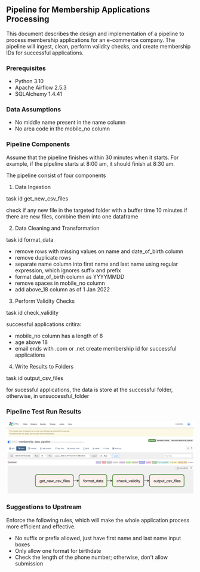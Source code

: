 ## Pipeline for Membership Applications Processing

This document describes the design and implementation of a pipeline to process membership applications for an e-commerce company. 
The pipeline will ingest, clean, perform validity checks, and create membership IDs for successful applications.

### Prerequisites
- Python 3.10
- Apache Airflow 2.5.3
- SQLAlchemy 1.4.41

### Data Assumptions
- No middle name present in the name column
- No area code in the mobile_no column

### Pipeline Components

Assume that the pipeline finishes within 30 minutes when it starts.
For example, if the pipeline starts at 8:00 am, it should finish at 8:30 am.

The pipeline consist of four components

1. Data Ingestion

  task id get_new_csv_files
  
  check if any new file in the targeted folder with a buffer time 10 minutes
if there are new files, combine them into one dataframe

2. Data Cleaning and Transformation

  task id format_data
  
* remove rows with missing values on name and date_of_birth column
* remove duplicate rows
* separate name column into first name and last name using regular expression, which ignores suffix and prefix
* format date_of_birth column as YYYYMMDD
* remove spaces in mobile_no column
* add above_18 column as of 1 Jan 2022

3. Perform Validity Checks

  task id check_validity
  
successful applications critira: 
* mobile_no column has a length of 8
* age above 18
* email ends with .com or .net
create membership id for successful applications

4. Write Results to Folders

  task id output_csv_files
  
  for sucessful applications, the data is store at the successful folder, otherwise, in unsuccessful_folder


### Pipeline Test Run Results

![result image](./images/run_result.png)


### Suggestions to Upstream

Enforce the following rules, which will make the whole application process more efficient and effective.

* No suffix or prefix allowed, just have first name and last name input boxes
* Only allow one format for birthdate
* Check the length of the phone number; otherwise, don't allow submission
